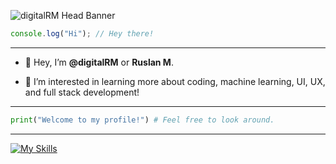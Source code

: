 
![digitalRM Head Banner](https://github.com/digitalRM/digitalRM/assets/70782025/ac77b9bb-503b-4385-8f79-1c322db4c02f)

```js
console.log("Hi"); // Hey there!
```
---

  -  👋  Hey, I’m **@digitalRM** or **Ruslan M**.
  
  -  👀  I’m interested in learning more about coding, machine learning, UI, UX, and full stack development!

---
```py
print("Welcome to my profile!") # Feel free to look around.
```
---
[![My Skills](https://skillicons.dev/icons?i=js,html,css,tailwind,react,next,python,git,figma,postgres,supabase,cloudflare,github,bots)](https://skillicons.dev)


<!---
digitalRM/digitalRM is a ✨ special ✨ repository because its `README.md` (this file) appears on your GitHub profile.
You can click the Preview link to take a look at your changes.
--->
